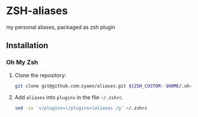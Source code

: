 # ZSH-aliases
 my personal aliases, packaged as zsh plugin
## Installation
### Oh My Zsh

1. Clone the repository:
    ```zsh
    git clone git@github.com:zyaen/aliases.git ${ZSH_CUSTOM:-$HOME/.oh-my-zsh/custom}/custom/plugins/aliases
    ```
2. Add `aliases` into `plugins` in the file `~/.zshrc`.
    ```zsh
    sed -ie 's/plugins=(/plugins=(aliases /g' ~/.zshrc
    ```
